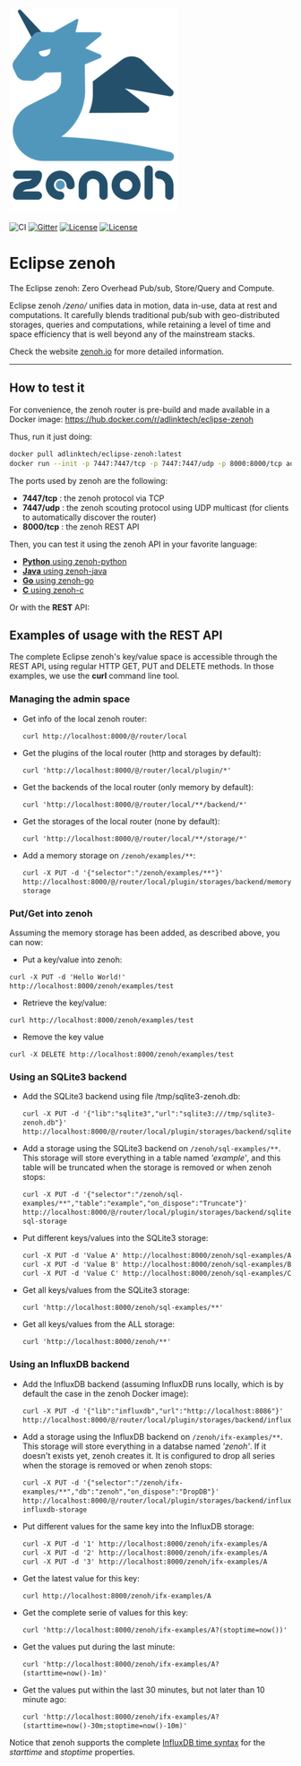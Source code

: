 ![zenoh banner](./zenoh-dragon.png)

![CI](https://github.com/eclipse-zenoh/zenoh/workflows/CI/badge.svg)
[![Gitter](https://badges.gitter.im/atolab/zenoh.svg)](https://gitter.im/atolab/zenoh?utm_source=badge&utm_medium=badge&utm_campaign=pr-badge)
[![License](https://img.shields.io/badge/License-EPL%202.0-blue)](https://choosealicense.com/licenses/epl-2.0/)
[![License](https://img.shields.io/badge/License-Apache%202.0-blue.svg)](https://opensource.org/licenses/Apache-2.0)

# Eclipse zenoh 
The Eclipse zenoh: Zero Overhead Pub/sub, Store/Query and Compute.

Eclipse zenoh */zeno/* unifies data in motion, data in-use, data at rest and computations. It carefully blends traditional pub/sub with geo-distributed storages, queries and computations, while retaining a level of time and space efficiency that is well beyond any of the mainstream stacks.

Check the website [zenoh.io](http://zenoh.io) for more detailed information.

-------------------------------
## How to test it

For convenience, the zenoh router is pre-build and made available in a Docker image: https://hub.docker.com/r/adlinktech/eclipse-zenoh

Thus, run it just doing:
```bash
docker pull adlinktech/eclipse-zenoh:latest
docker run --init -p 7447:7447/tcp -p 7447:7447/udp -p 8000:8000/tcp adlinktech/eclipse-zenoh:latest
```

The ports used by zenoh are the following:

  - **7447/tcp** : the zenoh protocol via TCP
  - **7447/udp** : the zenoh scouting protocol using UDP multicast (for clients to automatically discover the router)
  - **8000/tcp** : the zenoh REST API

Then, you can test it using the zenoh API in your favorite language:

 - [**Python** using zenoh-python](https://github.com/eclipse-zenoh/zenoh-python)
 - [**Java** using zenoh-java](https://github.com/eclipse-zenoh/zenoh-python)
 - [**Go** using zenoh-go](https://github.com/eclipse-zenoh/zenoh-python)
 - [**C** using zenoh-c](https://github.com/eclipse-zenoh/zenoh-python)

Or with the **REST** API:

## Examples of usage with the REST API

The complete Eclipse zenoh's key/value space is accessible through the REST API, using regular HTTP GET, PUT and DELETE methods. In those examples, we use the **curl** command line tool.

### Managing the admin space

 * Get info of the local zenoh router:
   ```
   curl http://localhost:8000/@/router/local
   ```
 * Get the plugins of the local router (http and storages by default):
   ```
   curl 'http://localhost:8000/@/router/local/plugin/*'
   ```
 * Get the backends of the local router (only memory by default):
   ```
   curl 'http://localhost:8000/@/router/local/**/backend/*'
   ```
 * Get the storages of the local router (none by default):
   ```
   curl 'http://localhost:8000/@/router/local/**/storage/*'
   ```
 * Add a memory storage on `/zenoh/examples/**`:
   ```
   curl -X PUT -d '{"selector":"/zenoh/examples/**"}' http://localhost:8000/@/router/local/plugin/storages/backend/memory/storage/my-storage
   ```

### Put/Get into zenoh
Assuming the memory storage has been added, as described above, you can now:

 * Put a key/value into zenoh:
  ```
  curl -X PUT -d 'Hello World!' http://localhost:8000/zenoh/examples/test
  ```
 * Retrieve the key/value:
  ```
  curl http://localhost:8000/zenoh/examples/test
  ```
 * Remove the key value
  ```
  curl -X DELETE http://localhost:8000/zenoh/examples/test
  ```

### Using an SQLite3 backend

 * Add the SQLite3 backend using file /tmp/sqlite3-zenoh.db:
   ```
   curl -X PUT -d '{"lib":"sqlite3","url":"sqlite3:///tmp/sqlite3-zenoh.db"}' http://localhost:8000/@/router/local/plugin/storages/backend/sqlite3
   ```
 * Add a storage using the SQLite3 backend on `/zenoh/sql-examples/**`.  
   This storage will store everything in a table named _'example'_, and this table will be truncated when the storage is removed or when zenoh stops:
   ```
   curl -X PUT -d '{"selector":"/zenoh/sql-examples/**","table":"example","on_dispose":"Truncate"}' http://localhost:8000/@/router/local/plugin/storages/backend/sqlite3/storage/my-sql-storage
   ```
 * Put different keys/values into the SQLite3 storage:
   ```
   curl -X PUT -d 'Value A' http://localhost:8000/zenoh/sql-examples/A
   curl -X PUT -d 'Value B' http://localhost:8000/zenoh/sql-examples/B
   curl -X PUT -d 'Value C' http://localhost:8000/zenoh/sql-examples/C
   ```
 * Get all keys/values from the SQLite3 storage:
   ```
   curl 'http://localhost:8000/zenoh/sql-examples/**'
   ```
 * Get all keys/values from the ALL storage:
   ```
   curl 'http://localhost:8000/zenoh/**'
   ```

### Using an InfluxDB backend

 * Add the InfluxDB backend (assuming InfluxDB runs locally, which is by default the case in the zenoh Docker image):
   ```
   curl -X PUT -d '{"lib":"influxdb","url":"http://localhost:8086"}' http://localhost:8000/@/router/local/plugin/storages/backend/influxdb
   ```
 * Add a storage using the InfluxDB backend on `/zenoh/ifx-examples/**`.  
   This storage will store everything in a databse named _'zenoh'_. If it doesn't exists yet, zenoh creates it. It is configured to drop all series when the storage is removed or when zenoh stops:
   ```
   curl -X PUT -d '{"selector":"/zenoh/ifx-examples/**","db":"zenoh","on_dispose":"DropDB"}' http://localhost:8000/@/router/local/plugin/storages/backend/influxdb/storage/my-influxdb-storage
   ```
 * Put different values for the same key into the InfluxDB storage:
   ```
   curl -X PUT -d '1' http://localhost:8000/zenoh/ifx-examples/A
   curl -X PUT -d '2' http://localhost:8000/zenoh/ifx-examples/A
   curl -X PUT -d '3' http://localhost:8000/zenoh/ifx-examples/A
   ```
 * Get the latest value for this key:
   ```
   curl http://localhost:8000/zenoh/ifx-examples/A
   ```
 * Get the complete serie of values for this key:
   ```
   curl 'http://localhost:8000/zenoh/ifx-examples/A?(stoptime=now())'
   ```
 * Get the values put during the last minute:
   ```
   curl 'http://localhost:8000/zenoh/ifx-examples/A?(starttime=now()-1m)'
   ```
 * Get the values put within the last 30 minutes, but not later than 10 minute ago:
   ```
   curl 'http://localhost:8000/zenoh/ifx-examples/A?(starttime=now()-30m;stoptime=now()-10m)'
   ```

Notice that zenoh supports the complete [InfluxDB time syntax](https://docs.influxdata.com/influxdb/v1.7/query_language/data_exploration/#time-syntax) for the _starttime_ and _stoptime_ properties.

